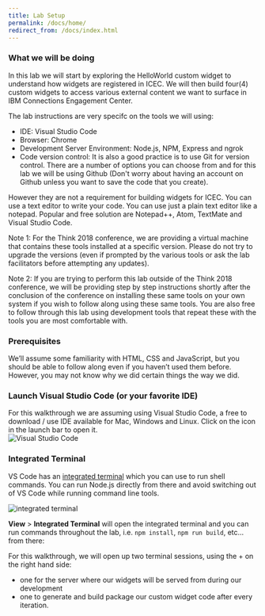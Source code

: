 ```yaml
---
title: Lab Setup
permalink: /docs/home/
redirect_from: /docs/index.html
---
```


### What we will be doing
In this lab we will start by exploring the HelloWorld custom widget to understand how widgets are registered in ICEC.  We will then build four(4) custom widgets to access various external content we want to surface in IBM Connections Engagement Center. 

The lab instructions are very specifc on the tools we will using:

  - IDE: Visual Studio Code
  - Browser: Chrome
  - Development Server Environment: Node.js, NPM, Express and ngrok 
  - Code version control: It is also a good practice is to use Git for version control. There are a number of options you can choose from and for this lab we will be using Github (Don't worry about having an account on Github unless you want to save the code that you create).

However they are not a requirement for building widgets for ICEC. You can use a text editor to write your code. You can use just a plain text editor like a notepad. Popular and free solution are Notepad++, Atom, TextMate and Visual Studio Code.

Note 1: For the Think 2018 conference, we are providing a virtual machine that contains these tools installed at a specific version. Please do not try to upgrade the versions (even if prompted by the various tools or ask the lab facilitators before attempting any updates). 

Note 2: If you are trying to perform this lab outside of the Think 2018 conference, we will be providing step by step instructions shortly after the conclusion of the conference on installing these same tools on your own system if you wish to follow along using these same tools. You are also free to follow through this lab using development tools that repeat these with the tools you are most comfortable with.  

### Prerequisites
We’ll assume some familiarity with HTML, CSS and JavaScript, but you should be able to follow along even if you haven’t used them before. However, you may not know why we did certain things the way we did.

### Launch Visual Studio Code (or your favorite IDE)
For this walkthrough we are assuming using Visual Studio Code, a free to download / use IDE available for Mac, Windows and Linux. Click on the icon in the launch bar to open it.  
![Visual Studio Code](../images/vsc.png)

### Integrated Terminal

VS Code has an [integrated terminal]() which you can use to run shell commands. You can run Node.js directly from there and avoid switching out of VS Code while running command line tools.

![integrated terminal](../images/vsterm.png)

**View** > **Integrated Terminal** will open the integrated terminal and you can run commands throughout the lab, i.e. `npm install`, `npm run build`, etc... from there:

For this walkthrough, we will open up two terminal sessions, using the + on the right hand side:
 - one for the server where our widgets will be served from during our development
 - one to generate and build package our custom widget code after every iteration.


